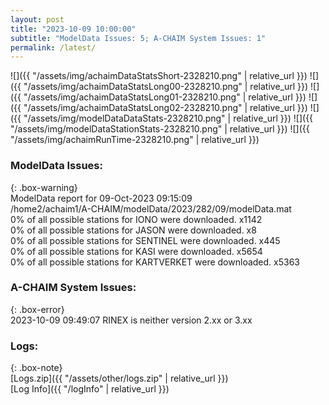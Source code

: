 ```yaml
---
layout: post
title: "2023-10-09 10:00:00"
subtitle: "ModelData Issues: 5; A-CHAIM System Issues: 1"
permalink: /latest/
---
```


![]({{ "/assets/img/achaimDataStatsShort-2328210.png" | relative_url }})
![]({{ "/assets/img/achaimDataStatsLong00-2328210.png" | relative_url }})
![]({{ "/assets/img/achaimDataStatsLong01-2328210.png" | relative_url }})
![]({{ "/assets/img/achaimDataStatsLong02-2328210.png" | relative_url }})
![]({{ "/assets/img/modelDataDataStats-2328210.png" | relative_url }})
![]({{ "/assets/img/modelDataStationStats-2328210.png" | relative_url }})
![]({{ "/assets/img/achaimRunTime-2328210.png" | relative_url }})


### ModelData Issues:  
  
{: .box-warning}  
 ModelData report for 09-Oct-2023 09:15:09   
 /home2/achaim1/A-CHAIM/modelData/2023/282/09/modelData.mat   
 0% of all possible stations for IONO were downloaded. x1142   
 0% of all possible stations for JASON were downloaded. x8   
 0% of all possible stations for SENTINEL were downloaded. x445   
 0% of all possible stations for KASI were downloaded. x5654   
 0% of all possible stations for KARTVERKET were downloaded. x5363   
  
### A-CHAIM System Issues:  
  
{: .box-error}  
2023-10-09 09:49:07 RINEX is neither version 2.xx or 3.xx  

### Logs:  
  
{: .box-note}  
[Logs.zip]({{ "/assets/other/logs.zip" | relative_url }})  
[Log Info]({{ "/logInfo" | relative_url }})  

